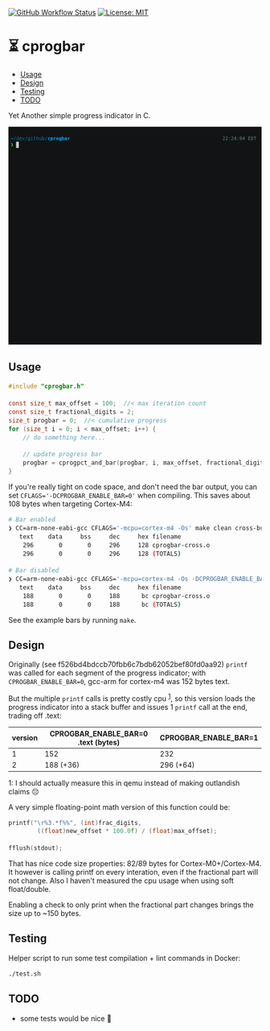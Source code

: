 [![GitHub Workflow
Status](https://img.shields.io/github/workflow/status/noahp/cprogbar/main-ci?style=for-the-badge)](https://github.com/noahp/cprogbar/actions)
[![License:
MIT](https://img.shields.io/badge/License-MIT-blue.svg?style=for-the-badge)](https://opensource.org/licenses/MIT)

<!-- omit in toc -->
# ⏳ cprogbar

- [Usage](#usage)
- [Design](#design)
- [Testing](#testing)
- [TODO](#todo)

Yet Another simple progress indicator in C.

![example](./example.gif)

## Usage

```c
#include "cprogbar.h"

const size_t max_offset = 100;  //< max iteration count
const size_t fractional_digits = 2;
size_t progbar = 0;  //< cumulative progress
for (size_t i = 0; i < max_offset; i++) {
    // do something here...

    // update progress bar
    progbar = cprogpct_and_bar(progbar, i, max_offset, fractional_digits);
}
```

If you're really tight on code space, and don't need the bar output, you can set
`CFLAGS='-DCPROGBAR_ENABLE_BAR=0'` when compiling. This saves about 108 bytes
when targeting Cortex-M4:

```bash
# Bar enabled
❯ CC=arm-none-eabi-gcc CFLAGS='-mcpu=cortex-m4 -Os' make clean cross-build
   text    data     bss     dec     hex filename
    296       0       0     296     128 cprogbar-cross.o
    296       0       0     296     128 (TOTALS)

# Bar disabled
❯ CC=arm-none-eabi-gcc CFLAGS='-mcpu=cortex-m4 -Os -DCPROGBAR_ENABLE_BAR=0' make clean cross-build
   text    data     bss     dec     hex filename
    188       0       0     188      bc cprogbar-cross.o
    188       0       0     188      bc (TOTALS)
```

See the example bars by running `make`.

## Design

Originally (see f526bd4bdccb70fbb6c7bdb62052bef80fd0aa92) `printf` was called
for each segment of the progress indicator; with `CPROGBAR_ENABLE_BAR=0`,
gcc-arm for cortex-m4 was 152 bytes text.

But the multiple `printf` calls is pretty costly cpu <sup>[1](#footnote1)</sup>,
so this version loads the progress indicator into a stack buffer and issues 1
`printf` call at the end, trading off .text:

|version|CPROGBAR_ENABLE_BAR=0 .text (bytes)|CPROGBAR_ENABLE_BAR=1|
|---|---|---|
|1|152|232|
|2|188 (+36)|296 (+64)|

<a name="footnote1">1</a>: I should actually measure this in qemu instead of
making outlandish claims 😔

A very simple floating-point math version of this function could be:

```c
printf("\r%3.*f%%", (int)frac_digits,
        ((float)new_offset * 100.0f) / (float)max_offset);

fflush(stdout);
```

That has nice code size properties: 82/89 bytes for Cortex-M0+/Cortex-M4. It
however is calling printf on every interation, even if the fractional part will
not change. Also I haven't measured the cpu usage when using soft float/double.

Enabling a check to only print when the fractional part changes brings the size
up to ~150 bytes.

## Testing

Helper script to run some test compilation + lint commands in Docker:

```bash
./test.sh
```

## TODO

- some tests would be nice :eyes:
